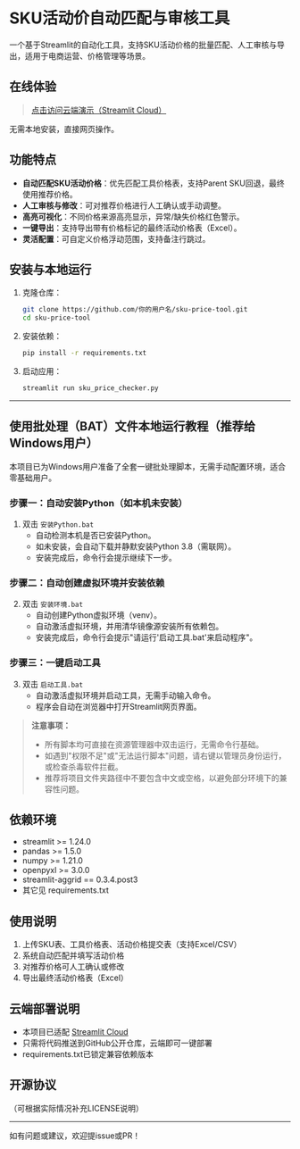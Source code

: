 # SKU活动价自动匹配与审核工具

一个基于Streamlit的自动化工具，支持SKU活动价格的批量匹配、人工审核与导出，适用于电商运营、价格管理等场景。

## 在线体验

> [点击访问云端演示（Streamlit Cloud）](https://sku-price-tool-hxopmlanacmposbxv9tb2n.streamlit.app/)

无需本地安装，直接网页操作。

## 功能特点

- **自动匹配SKU活动价格**：优先匹配工具价格表，支持Parent SKU回退，最终使用推荐价格。
- **人工审核与修改**：可对推荐价格进行人工确认或手动调整。
- **高亮可视化**：不同价格来源高亮显示，异常/缺失价格红色警示。
- **一键导出**：支持导出带有价格标记的最终活动价格表（Excel）。
- **灵活配置**：可自定义价格浮动范围，支持备注行跳过。

## 安装与本地运行

1. 克隆仓库：
   ```bash
   git clone https://github.com/你的用户名/sku-price-tool.git
   cd sku-price-tool
   ```
2. 安装依赖：
   ```bash
   pip install -r requirements.txt
   ```
3. 启动应用：
   ```bash
   streamlit run sku_price_checker.py
   ```

---

## 使用批处理（BAT）文件本地运行教程（推荐给Windows用户）

本项目已为Windows用户准备了全套一键批处理脚本，无需手动配置环境，适合零基础用户。

### 步骤一：自动安装Python（如本机未安装）

1. 双击 `安装Python.bat`
   - 自动检测本机是否已安装Python。
   - 如未安装，会自动下载并静默安装Python 3.8（需联网）。
   - 安装完成后，命令行会提示继续下一步。

### 步骤二：自动创建虚拟环境并安装依赖

2. 双击 `安装环境.bat`
   - 自动创建Python虚拟环境（venv）。
   - 自动激活虚拟环境，并用清华镜像源安装所有依赖包。
   - 安装完成后，命令行会提示"请运行'启动工具.bat'来启动程序"。

### 步骤三：一键启动工具

3. 双击 `启动工具.bat`
   - 自动激活虚拟环境并启动工具，无需手动输入命令。
   - 程序会自动在浏览器中打开Streamlit网页界面。

> **注意事项：**
> - 所有脚本均可直接在资源管理器中双击运行，无需命令行基础。
> - 如遇到"权限不足"或"无法运行脚本"问题，请右键以管理员身份运行，或检查杀毒软件拦截。
> - 推荐将项目文件夹路径中不要包含中文或空格，以避免部分环境下的兼容性问题。

## 依赖环境

- streamlit >= 1.24.0
- pandas >= 1.5.0
- numpy >= 1.21.0
- openpyxl >= 3.0.0
- streamlit-aggrid == 0.3.4.post3
- 其它见 requirements.txt

## 使用说明

1. 上传SKU表、工具价格表、活动价格提交表（支持Excel/CSV）
2. 系统自动匹配并填写活动价格
3. 对推荐价格可人工确认或修改
4. 导出最终活动价格表（Excel）

## 云端部署说明

- 本项目已适配 [Streamlit Cloud](https://streamlit.io/cloud)
- 只需将代码推送到GitHub公开仓库，云端即可一键部署
- requirements.txt已锁定兼容依赖版本

## 开源协议

（可根据实际情况补充LICENSE说明）

---

如有问题或建议，欢迎提issue或PR！
